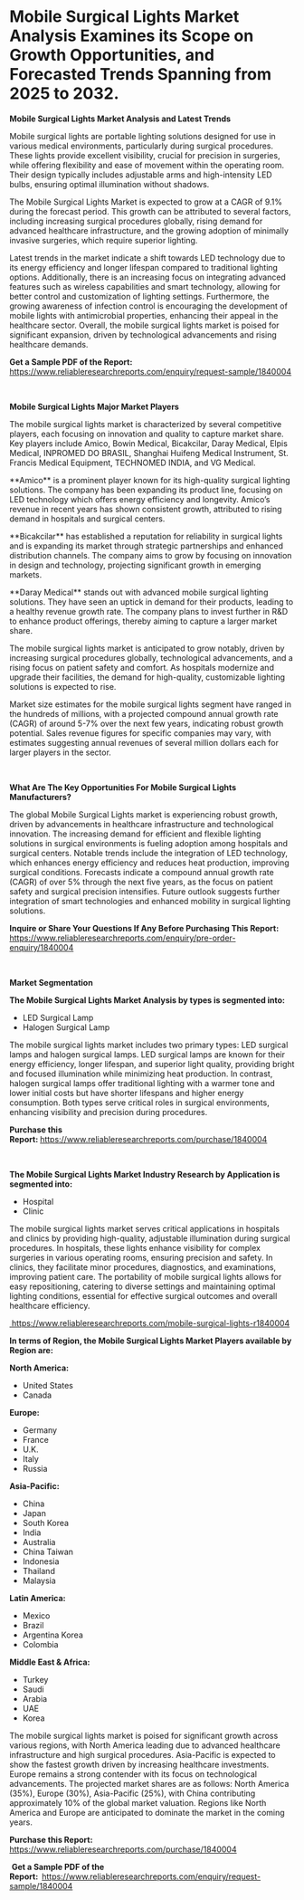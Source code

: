 <p><h1>Mobile Surgical Lights Market Analysis Examines its Scope on Growth Opportunities, and Forecasted Trends Spanning from 2025 to 2032.</h1></p><p><strong>Mobile Surgical Lights Market Analysis and Latest Trends</strong></p>
<p><p>Mobile surgical lights are portable lighting solutions designed for use in various medical environments, particularly during surgical procedures. These lights provide excellent visibility, crucial for precision in surgeries, while offering flexibility and ease of movement within the operating room. Their design typically includes adjustable arms and high-intensity LED bulbs, ensuring optimal illumination without shadows.</p><p>The Mobile Surgical Lights Market is expected to grow at a CAGR of 9.1% during the forecast period. This growth can be attributed to several factors, including increasing surgical procedures globally, rising demand for advanced healthcare infrastructure, and the growing adoption of minimally invasive surgeries, which require superior lighting. </p><p>Latest trends in the market indicate a shift towards LED technology due to its energy efficiency and longer lifespan compared to traditional lighting options. Additionally, there is an increasing focus on integrating advanced features such as wireless capabilities and smart technology, allowing for better control and customization of lighting settings. Furthermore, the growing awareness of infection control is encouraging the development of mobile lights with antimicrobial properties, enhancing their appeal in the healthcare sector. Overall, the mobile surgical lights market is poised for significant expansion, driven by technological advancements and rising healthcare demands.</p></p>
<p><strong>Get a Sample PDF of the Report:&nbsp;</strong> <a href="https://www.reliableresearchreports.com/enquiry/request-sample/1840004?utm_campaign=3349&utm_medium=2&utm_source=Github&utm_content=ia&utm_term=13042025&utm_id=mobile-surgical-lights">https://www.reliableresearchreports.com/enquiry/request-sample/1840004</a></p>
<p>&nbsp;</p>
<p><strong>Mobile Surgical Lights Major Market Players</strong></p>
<p><p>The mobile surgical lights market is characterized by several competitive players, each focusing on innovation and quality to capture market share. Key players include Amico, Bowin Medical, Bicakcilar, Daray Medical, Elpis Medical, INPROMED DO BRASIL, Shanghai Huifeng Medical Instrument, St. Francis Medical Equipment, TECHNOMED INDIA, and VG Medical.</p><p>**Amico** is a prominent player known for its high-quality surgical lighting solutions. The company has been expanding its product line, focusing on LED technology which offers energy efficiency and longevity. Amico’s revenue in recent years has shown consistent growth, attributed to rising demand in hospitals and surgical centers.</p><p>**Bicakcilar** has established a reputation for reliability in surgical lights and is expanding its market through strategic partnerships and enhanced distribution channels. The company aims to grow by focusing on innovation in design and technology, projecting significant growth in emerging markets.</p><p>**Daray Medical** stands out with advanced mobile surgical lighting solutions. They have seen an uptick in demand for their products, leading to a healthy revenue growth rate. The company plans to invest further in R&D to enhance product offerings, thereby aiming to capture a larger market share.</p><p>The mobile surgical lights market is anticipated to grow notably, driven by increasing surgical procedures globally, technological advancements, and a rising focus on patient safety and comfort. As hospitals modernize and upgrade their facilities, the demand for high-quality, customizable lighting solutions is expected to rise.</p><p>Market size estimates for the mobile surgical lights segment have ranged in the hundreds of millions, with a projected compound annual growth rate (CAGR) of around 5-7% over the next few years, indicating robust growth potential. Sales revenue figures for specific companies may vary, with estimates suggesting annual revenues of several million dollars each for larger players in the sector.</p></p>
<p>&nbsp;</p>
<p><strong>What Are The Key Opportunities For Mobile Surgical Lights Manufacturers?</strong></p>
<p><p>The global Mobile Surgical Lights market is experiencing robust growth, driven by advancements in healthcare infrastructure and technological innovation. The increasing demand for efficient and flexible lighting solutions in surgical environments is fueling adoption among hospitals and surgical centers. Notable trends include the integration of LED technology, which enhances energy efficiency and reduces heat production, improving surgical conditions. Forecasts indicate a compound annual growth rate (CAGR) of over 5% through the next five years, as the focus on patient safety and surgical precision intensifies. Future outlook suggests further integration of smart technologies and enhanced mobility in surgical lighting solutions.</p></p>
<p><strong>Inquire or Share Your Questions If Any Before Purchasing This Report:</strong> <a href="https://www.reliableresearchreports.com/enquiry/pre-order-enquiry/1840004?utm_campaign=3349&utm_medium=2&utm_source=Github&utm_content=ia&utm_term=13042025&utm_id=mobile-surgical-lights">https://www.reliableresearchreports.com/enquiry/pre-order-enquiry/1840004</a></p>
<p>&nbsp;</p>
<p><strong>Market Segmentation</strong></p>
<p><strong>The Mobile Surgical Lights Market Analysis by types is segmented into:</strong></p>
<p><ul><li>LED Surgical Lamp</li><li>Halogen Surgical Lamp</li></ul></p>
<p><p>The mobile surgical lights market includes two primary types: LED surgical lamps and halogen surgical lamps. LED surgical lamps are known for their energy efficiency, longer lifespan, and superior light quality, providing bright and focused illumination while minimizing heat production. In contrast, halogen surgical lamps offer traditional lighting with a warmer tone and lower initial costs but have shorter lifespans and higher energy consumption. Both types serve critical roles in surgical environments, enhancing visibility and precision during procedures.</p></p>
<p><strong>Purchase this Report:&nbsp;</strong><a href="https://www.reliableresearchreports.com/purchase/1840004?utm_campaign=3349&utm_medium=2&utm_source=Github&utm_content=ia&utm_term=13042025&utm_id=mobile-surgical-lights">https://www.reliableresearchreports.com/purchase/1840004</a></p>
<p>&nbsp;</p>
<p><strong>The Mobile Surgical Lights Market Industry Research by Application is segmented into:</strong></p>
<p><ul><li>Hospital</li><li>Clinic</li></ul></p>
<p><p>The mobile surgical lights market serves critical applications in hospitals and clinics by providing high-quality, adjustable illumination during surgical procedures. In hospitals, these lights enhance visibility for complex surgeries in various operating rooms, ensuring precision and safety. In clinics, they facilitate minor procedures, diagnostics, and examinations, improving patient care. The portability of mobile surgical lights allows for easy repositioning, catering to diverse settings and maintaining optimal lighting conditions, essential for effective surgical outcomes and overall healthcare efficiency.</p></p>
<p><a href="https://www.reliableresearchreports.com/mobile-surgical-lights-r1840004?utm_campaign=3349&utm_medium=2&utm_source=Github&utm_content=ia&utm_term=13042025&utm_id=mobile-surgical-lights">&nbsp;https://www.reliableresearchreports.com/mobile-surgical-lights-r1840004</a></p>
<p><strong>In terms of Region, the Mobile Surgical Lights Market Players available by Region are:</strong></p>
<p>
    <p> <strong> North America: </strong>
        <ul>
            <li>United States</li>
            <li>Canada</li>
        </ul>
        </p> 
    <p> <strong> Europe: </strong>
        <ul>
            <li>Germany</li>
            <li>France</li>
            <li>U.K.</li>
            <li>Italy</li>
            <li>Russia</li>
        </ul>
        </p> 
    <p> <strong> Asia-Pacific: </strong>
        <ul>
            <li>China</li>
            <li>Japan</li>
            <li>South Korea</li>
            <li>India</li>
            <li>Australia</li>
            <li>China Taiwan</li>
            <li>Indonesia</li>
            <li>Thailand</li>
            <li>Malaysia</li>
        </ul>
        </p> 
    <p> <strong> Latin America: </strong>
        <ul>
            <li>Mexico</li>
            <li>Brazil</li>
            <li>Argentina Korea</li>
            <li>Colombia</li>
        </ul>
        </p> 
    <p> <strong> Middle East & Africa: </strong>
        <ul>
            <li>Turkey</li>
            <li>Saudi</li>
            <li>Arabia</li>
            <li>UAE</li>
            <li>Korea</li>
        </ul>
    </p>
    </p>
<p><p>The mobile surgical lights market is poised for significant growth across various regions, with North America leading due to advanced healthcare infrastructure and high surgical procedures. Asia-Pacific is expected to show the fastest growth driven by increasing healthcare investments. Europe remains a strong contender with its focus on technological advancements. The projected market shares are as follows: North America (35%), Europe (30%), Asia-Pacific (25%), with China contributing approximately 10% of the global market valuation. Regions like North America and Europe are anticipated to dominate the market in the coming years.</p></p>
<p><strong>Purchase this Report: </strong><a href="https://www.reliableresearchreports.com/purchase/1840004?utm_campaign=3349&utm_medium=2&utm_source=Github&utm_content=ia&utm_term=13042025&utm_id=mobile-surgical-lights">https://www.reliableresearchreports.com/purchase/1840004</a></p>
<p>&nbsp;<strong>Get a Sample PDF of the Report:&nbsp;&nbsp;</strong><a href="https://www.reliableresearchreports.com/enquiry/request-sample/1840004?utm_campaign=3349&utm_medium=2&utm_source=Github&utm_content=ia&utm_term=13042025&utm_id=mobile-surgical-lights">https://www.reliableresearchreports.com/enquiry/request-sample/1840004</a></p>
<p><strong></strong></p>
<p><p></p><p></p><p></p></p>